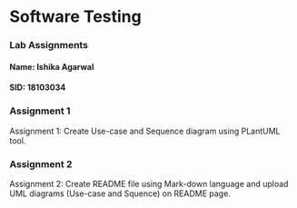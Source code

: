 # Software Testing

### Lab Assignments

#### Name: Ishika Agarwal

#### SID: 18103034

### Assignment 1

Assignment 1: Create Use-case and Sequence diagram using PLantUML tool. 

### Assignment 2

Assignment 2: Create README file using Mark-down language and upload UML diagrams (Use-case and Squence) on README page.


